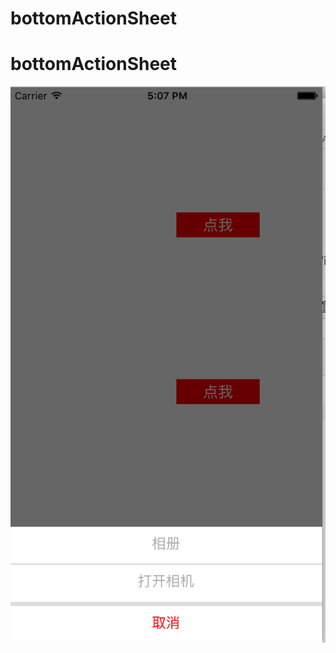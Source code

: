# bottomActionSheet
# bottomActionSheet

![](https://github.com/godtosee/bottomActionSheet/raw/master/bottomActionSheet/git_see.png)



